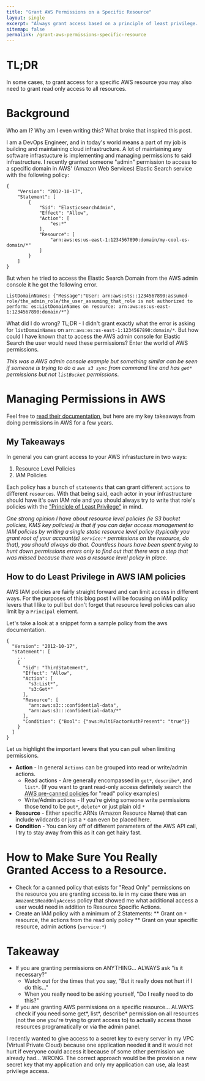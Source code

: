 ```yaml
---
title: "Grant AWS Permissions on a Specific Resource"
layout: single
excerpt: "Always grant access based on a principle of least privilege. In AWS (Amazon Web Services) you can grant something:* on a very specific resource, that should be admin permissions right? Well in some cases it is not ... "
sitemap: false
permalink: /grant-aws-permissions-specific-resource
---
```


# TL;DR
In some cases, to grant access for a specific AWS resource you may also need to grant read only access to all resources.

# Background
Who am I? Why am I even writing this? What broke that inspired this post.

I am a DevOps Engineer, and in today's world means a part of my job is building and maintaining cloud infrastructure. A lot of maintaining any software infrastucture is implementing and managing permissions to said infrastructure. I recently granted someone "admin" permission to access to a specific domain in AWS' (Amazon Web Services) Elastic Search service with the following policy:

```
{
    "Version": "2012-10-17",
    "Statement": [
        {
            "Sid": "ElasticsearchAdmin",
            "Effect": "Allow",
            "Action": [
                "es:*"
            ],
            "Resource": [
                "arn:aws:es:us-east-1:1234567890:domain/my-cool-es-domain/*"
            ]
        }
    ]
}
```

But when he tried to access the Elastic Search Domain from the AWS admin console it he got the following error.

```
ListDomainNames: {"Message":"User: arn:aws:sts::1234567890:assumed-role/the_admin_role/the_user_assuming_that_role is not authorized to perform: es:ListDomainNames on resource: arn:aws:es:us-east-1:1234567890:domain/*"}
```

What did I do wrong? TL;DR - I didn't grant exactly what the error is asking for `listDomainNames` on `arn:aws:es:us-east-1:1234567890:domain/*`. But how could I have known that to access the AWS admin console for Elastic Search the user would need these permissions? Enter the world of AWS permissions.

_This was a AWS admin console example but something similar can be seen if someone is trying to do a `aws s3 sync` from command line and has `get*` permissions but not `listBucket` permissions._

# Managing Permissions in AWS
Feel free to [read their documentation][iam_policies], but here are my key takeaways from doing permissions in AWS for a few years.

## My Takeaways
In general you can grant access to your AWS infrastucture in two ways:

1. Resource Level Policies
2. IAM Policies

Each policy has a bunch of `statements` that can grant different `actions` to different `resources`. With that being said, each actor in your infrastructure should have it's own IAM role and you should always try to write that role's policies with the ["Principle of Least Privilege"][least_priv] in mind.

_One strong opinion I have about resource level policies (ie S3 bucket policies, KMS key policies) is that if you can defer access management to IAM policies by writing a single static resource level policy (typically you grant root of your account(s) `service:*` permissions on the resource, do that), you should always do that. Countless hours have been spent trying to hunt down permissions errors only to find out that there was a step that was missed because there was a resource level policy in place._

## How to do Least Privilege in AWS IAM policies
AWS IAM policies are fairly straight forward and can limit access in different ways. For the purposes of this blog post I will be focusing on iAM policy levers that I like to pull but don't forget that resource level policies can also limit by a `Principal` element.

Let's take a look at a snippet form a sample policy from the aws documentation.

```
{
  "Version": "2012-10-17",
  "Statement": [
    ...
    {
      "Sid": "ThirdStatement",
      "Effect": "Allow",
      "Action": [
        "s3:List*",
        "s3:Get*"
      ],
      "Resource": [
        "arn:aws:s3:::confidential-data",
        "arn:aws:s3:::confidential-data/*"
      ],
      "Condition": {"Bool": {"aws:MultiFactorAuthPresent": "true"}}
    }
  ]
}
```

Let us highlight the important levers that you can pull when limiting permissions.

* __Action__ - In general `Actions` can be grouped into read or write/admin actions.
  * Read actions - Are generally encompassed in `get*`, `describe*`, and `list*`. (If you want to grant read-only access definitely search the [AWS pre-canned policies][policies_dashboard] for "read" policy examples)
  * Write/Admin actions - If you're giving someone write permissions those tend to be `put*`, `delete*` or just plain old `*`
* __Resource__ - Either specific ARNs (Amazon Resource Name) that can include wildcards or just a `*` can even be placed here.
* __Condition__ - You can key off of different parameters of the AWS API call, I try to stay away from this as it can get hairy fast.

# How to Make Sure You Really Granted Access to a Resource.
* Check for a canned policy that exists for "Read Only" permissions on the resource you are granting access to. ie in my case there was an `AmazonESReadOnlyAccess` policy that showed me what additional access a user would need in addition to Resource Specific Actions.
* Create an IAM policy with a minimum of 2 Statements:
** Grant on `*` resource, the actions from the read only policy
** Grant on your specific resource, admin actions (`service:*`)

# Takeaway
* If you are granting permissions on ANYTHING... ALWAYS ask "is it necessary?"
  * Watch out for the times that you say, "But it really does not hurt if I do this..."
  * When you really need to be asking yourself, "Do I really need to do this?"
* If you are granting AWS permissions on a specific resource... ALWAYS check if you need some get*, list*, describe* permission on all resources (not the one you're trying to grant access to) to actually access those resources programatically or via the admin panel.

[least_priv]: https://en.wikipedia.org/wiki/Principle_of_least_privilege
[iam_policies]: https://docs.aws.amazon.com/IAM/latest/UserGuide/access_policies.html
[resource_vs_iam_policies]: https://docs.aws.amazon.com/IAM/latest/UserGuide/access_policies_identity-vs-resource.html
[policies_dashboard]: https://console.aws.amazon.com/iam/home?region=us-east-1#/policies

I recently wanted to give access to a secret key to every server in my VPC (Virtual Private Cloud) because one application needed it and it would not hurt if everyone could access it because of some other permission we already had... WRONG. The correct approach would be the provision a new secret key that my application and only my application can use, ala least privilege access.

